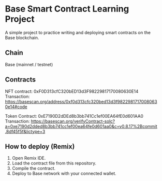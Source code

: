 # Base Smart Contract Learning Project

A simple project to practice writing and deploying smart contracts on the Base blockchain.

## Chain
Base (mainnet / testnet)

## Contracts
NFT contract: 0xF0D313cfC320bED13d3F98229817170080630E14
Transaction: https://basescan.org/address/0xf0d313cfc320bed13d3f98229817170080630e14#code

Token Contract: 0xE7190D2dDEd8b3bb741Cc1ef00EA64fE0d601AA0
Transaction:
https://basescan.org/verifyContract-solc?a=0xe7190d2dded8b3bb741cc1ef00ea64fe0d601aa0&c=v0.8.17%2Bcommit.8df45f5f&lictype=3

## How to deploy (Remix)
1. Open Remix IDE.
2. Load the contract file from this repository.
3. Compile the contract.
4. Deploy to Base network with your connected wallet.

